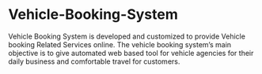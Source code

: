 # Vehicle-Booking-System
Vehicle Booking System is developed and customized to provide Vehicle booking Related Services online. The vehicle booking system’s main objective is to give automated web based tool for vehicle agencies for their daily business and comfortable travel for customers.
